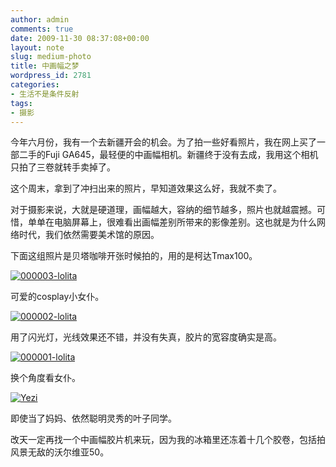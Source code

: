 ```yaml
---
author: admin
comments: true
date: 2009-11-30 08:37:08+00:00
layout: note
slug: medium-photo
title: 中画幅之梦
wordpress_id: 2781
categories:
- 生活不是条件反射
tags:
- 摄影
---
```


今年六月份，我有一个去新疆开会的机会。为了拍一些好看照片，我在网上买了一部二手的Fuji GA645，最轻便的中画幅相机。新疆终于没有去成，我用这个相机只拍了三卷就转手卖掉了。

这个周末，拿到了冲扫出来的照片，早知道效果这么好，我就不卖了。

对于摄影来说，大就是硬道理，画幅越大，容纳的细节越多，照片也就越震撼。可惜，单单在电脑屏幕上，很难看出画幅差别所带来的影像差别。这也就是为什么网络时代，我们依然需要美术馆的原因。

下面这组照片是贝塔咖啡开张时候拍的，用的是柯达Tmax100。

[![000003-lolita](http://farm3.static.flickr.com/2601/4137974597_8b83ef2403.jpg)](http://www.flickr.com/photos/lookoo/4137974597/)

可爱的cosplay小女仆。

[![000002-lolita](http://farm3.static.flickr.com/2733/4137974595_2fa15e0817.jpg)](http://www.flickr.com/photos/lookoo/4137974595/)

用了闪光灯，光线效果还不错，并没有失真，胶片的宽容度确实是高。

[![000001-lolita](http://farm3.static.flickr.com/2696/4137974593_b483974ca8.jpg)](http://www.flickr.com/photos/lookoo/4137974593/)

换个角度看女仆。

[![Yezi](http://farm3.static.flickr.com/2516/4137974603_b396c94cff.jpg)](http://www.flickr.com/photos/lookoo/4137974603/)

即使当了妈妈、依然聪明灵秀的叶子同学。

改天一定再找一个中画幅胶片机来玩，因为我的冰箱里还冻着十几个胶卷，包括拍风景无敌的沃尔维亚50。
